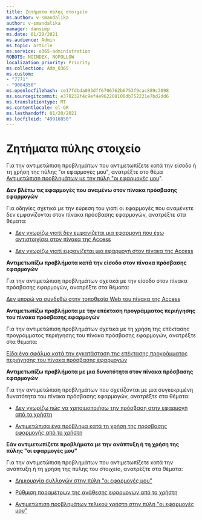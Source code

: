 ```yaml
---
title: Ζητήματα πύλης στοιχείο
ms.author: v-smandalika
author: v-smandalika
manager: dansimp
ms.date: 01/20/2021
ms.audience: Admin
ms.topic: article
ms.service: o365-administration
ROBOTS: NOINDEX, NOFOLLOW
localization_priority: Priority
ms.collection: Adm_O365
ms.custom:
- "7771"
- "9004350"
ms.openlocfilehash: ce17fdbda093dff6706762b6753f9cac889c3098
ms.sourcegitcommit: e378232f4c9ef4e962208100db752221e7bd2dd6
ms.translationtype: MT
ms.contentlocale: el-GR
ms.lasthandoff: 01/20/2021
ms.locfileid: "49916850"
---
```

# <a name="myapps-portal-issues"></a>Ζητήματα πύλης στοιχείο

Για την αντιμετώπιση προβλημάτων που αντιμετωπίζετε κατά την είσοδο ή τη χρήση της πύλης "οι εφαρμογές μου", ανατρέξτε στο θέμα [Αντιμετώπιση προβλημάτων με την πύλη "οι εφαρμογές μου](https://docs.microsoft.com/azure/active-directory/user-help/my-apps-portal-end-user-troubleshoot)".

**Δεν βλέπω τις εφαρμογές που αναμένω στον πίνακα πρόσβασης εφαρμογών**

Για οδηγίες σχετικά με την εύρεση του γιατί οι εφαρμογές που αναμένετε δεν εμφανίζονται στον πίνακα πρόσβασης εφαρμογών, ανατρέξτε στα θέματα:

- [Δεν γνωρίζω γιατί δεν εμφανίζεται μια εφαρμογή που έχω αντιστοιχίσει στον πίνακα της Access](https://docs.microsoft.com/azure/active-directory/application-access-panel-unexpected-application-not-appearing/)
     
- [Δεν γνωρίζω γιατί εμφανίζεται μια εφαρμογή στον πίνακα της Access](https://docs.microsoft.com/azure/active-directory/application-access-panel-unexpected-application-appears/)

**Αντιμετωπίζω προβλήματα κατά την είσοδο στον πίνακα πρόσβασης εφαρμογών**

Για την αντιμετώπιση προβλημάτων σχετικά με την είσοδο στον πίνακα πρόσβασης εφαρμογών, ανατρέξτε στα θέματα:

[Δεν μπορώ να συνδεθώ στην τοποθεσία Web του πίνακα της Access](https://docs.microsoft.com/azure/active-directory/manage-apps/application-sign-in-other-problem-access-panel)

**Αντιμετωπίζω προβλήματα με την επέκταση προγράμματος περιήγησης του πίνακα πρόσβασης εφαρμογών**

Για την αντιμετώπιση προβλημάτων σχετικά με τη χρήση της επέκτασης προγράμματος περιήγησης του πίνακα πρόσβασης εφαρμογών, ανατρέξτε στα θέματα:

[Είδα ένα σφάλμα κατά την εγκατάσταση της επέκτασης προγράμματος περιήγησης του πίνακα πρόσβασης εφαρμογών](https://docs.microsoft.com/azure/active-directory/application-access-panel-extension-problem-installing/)

**Αντιμετωπίζω προβλήματα με μια δυνατότητα στον πίνακα πρόσβασης εφαρμογών**

Για την αντιμετώπιση προβλημάτων που σχετίζονται με μια συγκεκριμένη δυνατότητα του πίνακα πρόσβασης εφαρμογών, ανατρέξτε στα θέματα:

- [Δεν γνωρίζω πώς να χρησιμοποιήσω την πρόσβαση στην εφαρμογή από το χρήστη](https://docs.microsoft.com/azure/active-directory/manage-apps/access-panel-manage-self-service-access) 

- [Αντιμετώπισα ένα πρόβλημα κατά τη χρήση της πρόσβασης εφαρμογής από το χρήστη](https://docs.microsoft.com/azure/active-directory/manage-apps/access-panel-manage-self-service-access)
    
**Εάν αντιμετωπίζετε προβλήματα με την ανάπτυξη ή τη χρήση της πύλης "οι εφαρμογές μου"**

Για την αντιμετώπιση προβλημάτων που αντιμετωπίζετε κατά την ανάπτυξη ή τη χρήση της πύλης του στοιχείο, ανατρέξτε στα θέματα:

- [Δημιουργία συλλογών στην πύλη "οι εφαρμογές μου"](https://docs.microsoft.com/azure/active-directory/manage-apps/access-panel-collections) 
    
- [Ρύθμιση παραμέτρων της ανάθεσης εφαρμογών από το χρήστη](https://docs.microsoft.com/azure/active-directory/manage-apps/manage-self-service-access)
     
- [Αντιμετώπιση προβλημάτων τελικού χρήστη στην πύλη "οι εφαρμογές μου"](https://docs.microsoft.com/azure/active-directory/user-help/my-apps-portal-end-user-troubleshoot)



